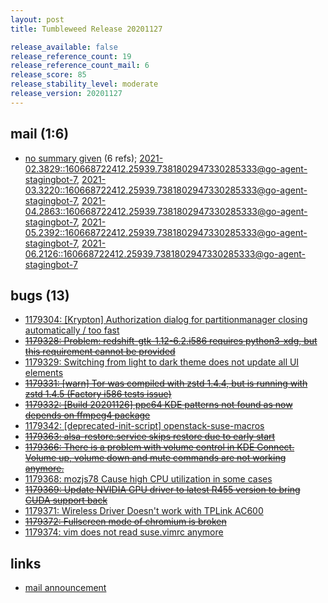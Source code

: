 ```yaml
---
layout: post
title: Tumbleweed Release 20201127

release_available: false
release_reference_count: 19
release_reference_count_mail: 6
release_score: 85
release_stability_level: moderate
release_version: 20201127
---
```


## mail (1:6)

- [no summary given](https://lists.opensuse.org/archives/list/factory@lists.opensuse.org/thread/R7D2K43IEUS2DOZYAFX5JTC6YKJ3WAI3) (6 refs); [2021-02.3829::<160668722412.25939.7381802947330285333@go-agent-stagingbot-7>](https://lists.opensuse.org/archives/list/factory@lists.opensuse.org/thread/R7D2K43IEUS2DOZYAFX5JTC6YKJ3WAI3), [2021-03.3220::<160668722412.25939.7381802947330285333@go-agent-stagingbot-7>](https://lists.opensuse.org/archives/list/factory@lists.opensuse.org/thread/R7D2K43IEUS2DOZYAFX5JTC6YKJ3WAI3), [2021-04.2863::<160668722412.25939.7381802947330285333@go-agent-stagingbot-7>](https://lists.opensuse.org/archives/list/factory@lists.opensuse.org/thread/R7D2K43IEUS2DOZYAFX5JTC6YKJ3WAI3), [2021-05.2392::<160668722412.25939.7381802947330285333@go-agent-stagingbot-7>](https://lists.opensuse.org/archives/list/factory@lists.opensuse.org/thread/R7D2K43IEUS2DOZYAFX5JTC6YKJ3WAI3), [2021-06.2126::<160668722412.25939.7381802947330285333@go-agent-stagingbot-7>](https://lists.opensuse.org/archives/list/factory@lists.opensuse.org/thread/R7D2K43IEUS2DOZYAFX5JTC6YKJ3WAI3)

## bugs (13)

<!--more-->

- [1179304: \[Krypton\] Authorization dialog for partitionmanager closing automatically / too fast](https://bugzilla.opensuse.org/show_bug.cgi?id=1179304)
- ~~[1179328: Problem: redshift-gtk-1.12-6.2.i586 requires python3-xdg, but this requirement cannot be provided](https://bugzilla.opensuse.org/show_bug.cgi?id=1179328)~~
- [1179329: Switching from light to dark theme does not update all UI elements](https://bugzilla.opensuse.org/show_bug.cgi?id=1179329)
- ~~[1179331: \[warn\] Tor was compiled with zstd 1.4.4, but is running with zstd 1.4.5 (Factory i586 tests issue)](https://bugzilla.opensuse.org/show_bug.cgi?id=1179331)~~
- ~~[1179332: \[Build 20201126\] ppc64 KDE patterns  not found as now depends on ffmpeg4 package](https://bugzilla.opensuse.org/show_bug.cgi?id=1179332)~~
- [1179342: \[deprecated-init-script\] openstack-suse-macros](https://bugzilla.opensuse.org/show_bug.cgi?id=1179342)
- ~~[1179363: alsa-restore.service skips restore due to early start](https://bugzilla.opensuse.org/show_bug.cgi?id=1179363)~~
- ~~[1179366: There is a problem with volume control in KDE Connect. Volume up, volume down and mute commands are not working anymore.](https://bugzilla.opensuse.org/show_bug.cgi?id=1179366)~~
- [1179368: mozjs78 Cause high CPU utilization in some cases](https://bugzilla.opensuse.org/show_bug.cgi?id=1179368)
- ~~[1179369: Update NVIDIA GPU driver to latest R455 version to bring CUDA support back](https://bugzilla.opensuse.org/show_bug.cgi?id=1179369)~~
- [1179371: Wireless Driver Doesn't work with TPLink AC600](https://bugzilla.opensuse.org/show_bug.cgi?id=1179371)
- ~~[1179372: Fullscreen mode of chromium is broken](https://bugzilla.opensuse.org/show_bug.cgi?id=1179372)~~
- [1179374: vim does not read suse.vimrc anymore](https://bugzilla.opensuse.org/show_bug.cgi?id=1179374)



## links

- [mail announcement](https://lists.opensuse.org/archives/list/factory@lists.opensuse.org/thread/R7D2K43IEUS2DOZYAFX5JTC6YKJ3WAI3)
